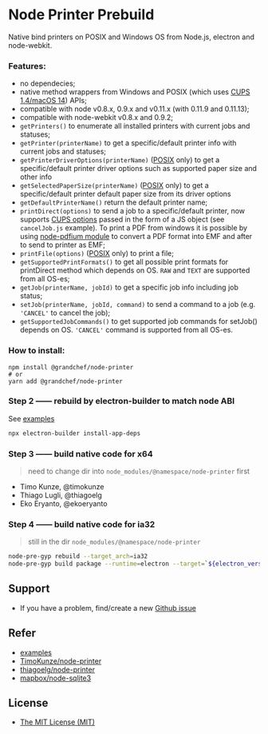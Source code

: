 Node Printer Prebuild
============
Native bind printers on POSIX and Windows OS from Node.js, electron and node-webkit.

### Features:

* no dependecies;
* native method wrappers from Windows  and POSIX (which uses [CUPS 1.4/macOS 14](http://cups.org/)) APIs;
* compatible with node v0.8.x, 0.9.x and v0.11.x (with 0.11.9 and 0.11.13);
* compatible with node-webkit v0.8.x and 0.9.2;
* `getPrinters()` to enumerate all installed printers with current jobs and statuses;
* `getPrinter(printerName)` to get a specific/default printer info with current jobs and statuses;
* `getPrinterDriverOptions(printerName)` ([POSIX](http://en.wikipedia.org/wiki/POSIX) only) to get a specific/default printer driver options such as supported paper size and other info
* `getSelectedPaperSize(printerName)` ([POSIX](http://en.wikipedia.org/wiki/POSIX) only) to get a specific/default printer default paper size from its driver options
* `getDefaultPrinterName()` return the default printer name;
* `printDirect(options)` to send a job to a specific/default printer, now supports [CUPS options](http://www.cups.org/documentation.php/options.html) passed in the form of a JS object (see `cancelJob.js` example). To print a PDF from windows it is possible by using [node-pdfium module](https://github.com/tojocky/node-pdfium) to convert a PDF format into EMF and after to send to printer as EMF;
* `printFile(options)`  ([POSIX](http://en.wikipedia.org/wiki/POSIX) only) to print a file;
* `getSupportedPrintFormats()` to get all possible print formats for printDirect method which depends on OS. `RAW` and `TEXT` are supported from all OS-es;
* `getJob(printerName, jobId)` to get a specific job info including job status;
* `setJob(printerName, jobId, command)` to send a command to a job (e.g. `'CANCEL'` to cancel the job);
* `getSupportedJobCommands()` to get supported job commands for setJob() depends on OS. `'CANCEL'` command is supported from all OS-es.


### How to install:
```
npm install @grandchef/node-printer
# or
yarn add @grandchef/node-printer
```

### Step 2 —— rebuild by electron-builder to match node ABI

See [examples](https://github.com/grandchef/node-printer/tree/main/examples)

```bash
npx electron-builder install-app-deps
```

### Step 3 —— build native code for x64

> need to change dir into `node_modules/@namespace/node-printer` first

* Timo Kunze, @timokunze
* Thiago Lugli, @thiagoelg
* Eko Eryanto, @ekoeryanto

### Step 4 —— build native code for ia32

> still in the dir `node_modules/@namespace/node-printer`

```bash
node-pre-gyp rebuild --target_arch=ia32
node-pre-gyp build package --runtime=electron --target=`${electron_version}` --target_arch=ia32 --build-from-source
```

## Support
- If you have a problem, find/create a new [Github issue](https://github.com/grandchef/node-printer/issues)

## Refer

- [examples](https://github.com/grandchef/node-printer/tree/main/examples)
- [TimoKunze/node-printer](https://github.com/TimoKunze/node-printer)
- [thiagoelg/node-printer](https://github.com/thiagoelg/node-printer)
- [mapbox/node-sqlite3](https://github.com/mapbox/node-sqlite3)

## License

- [The MIT License (MIT)](http://opensource.org/licenses/MIT)
